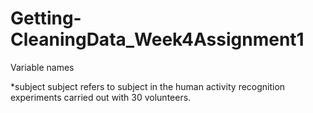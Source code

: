 # Getting-CleaningData_Week4Assignment1
Variable names

*subject 
subject refers to subject in the human activity recognition experiments carried out with 30 volunteers.
